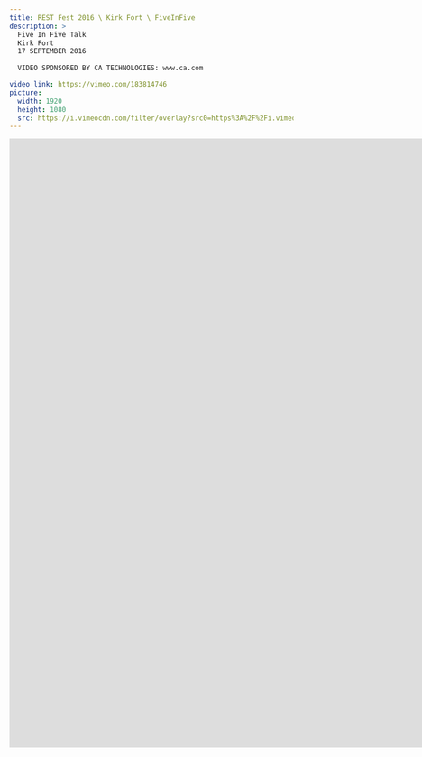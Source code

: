 ```yaml
---
title: REST Fest 2016 \ Kirk Fort \ FiveInFive
description: >
  Five In Five Talk
  Kirk Fort
  17 SEPTEMBER 2016
  
  VIDEO SPONSORED BY CA TECHNOLOGIES: www.ca.com

video_link: https://vimeo.com/183814746
picture:
  width: 1920
  height: 1080
  src: https://i.vimeocdn.com/filter/overlay?src0=https%3A%2F%2Fi.vimeocdn.com%2Fvideo%2F593123111_1920x1080.jpg&src1=http%3A%2F%2Ff.vimeocdn.com%2Fp%2Fimages%2Fcrawler_play.png
---
```

<iframe src="https://player.vimeo.com/video/183814746?title=0&byline=0&portrait=0&badge=0&autopause=0&player_id=0" width="1920" height="1080" frameborder="0" title="REST Fest 2016 \ Kirk Fort \ FiveInFive" webkitallowfullscreen mozallowfullscreen allowfullscreen></iframe>